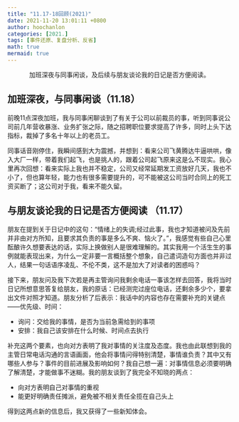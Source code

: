 ```yaml
---
title: "11.17-18回顾(2021)"
date: 2021-11-20 13:01:11 +0800
author: hoochanlon
categories: [2021.]
tags: [事件还原、复盘分析、反省]
math: true
mermaid: true
---
```


<p style="text-align:center">加班深夜与同事闲谈，及后续与朋友谈论我的日记是否方便阅读。</p>  <!-- more -->

## 加班深夜，与同事闲谈（11.18）

前晚11点深夜加班，我与同事闲聊谈到了有关于公司以前裁员的事，听到同事说公司前几年营收暴涨、业务扩张之际，随之招聘职位要求提高了许多，同时上头下达指标，裁掉了多名十年以上的老员工。

同事话音刚停住，我瞬间感到大为震撼，并想到：看来公司飞黄腾达牛逼哄哄，像入大厂一样，带着我们起飞，也是挑人的，跟着公司起飞原来这是么不现实。我心里再次回想：看来实际上我也并不稳定，公司又经常延期发工资放好几天，我也不小了，但也算年轻，能力也有很多需要提升的，可不能被这公司当时合同上的死工资买断了；这公司对于我，看来不能久留。

## 与朋友谈论我的日记是否方便阅读 （11.17）

朋友在提到关于日记中的这句：“情绪上的失调;经过此事，我也才知道被问及先前并非由对方所知，且要求其负责的事是多么不爽、恼火了。”，我感觉有些自己心里酝酿许久想要表达的话，实际上换做别人是很难理解的。其实我用一个活生生的事例就能表现出来，为什么一定非要一言概括整个想象，自己遣词造句方面也并非过人，结果一句话语序凌乱、不伦不类，这不是加大了对读者的困惑吗？

接下来，朋友问及我下次若是再主管询问我剩余电话一事该怎样去回答，我将当时日记所想意思答复给朋友，我的原话：已经测完过座位电话，还剩余多少个，要拿出文件对照才知道。朋友分析了后表示：我话中的内容也存在需要补充的关键点——优先级、时间：

* 询问：交给我的事情，是否为当前急需给到的事项
* 安排：我自己该安排在什么时候、时间点去执行

补充这两个要素，也向对方表明了我对事情的关注度及态度。我也由此联想到我的主管日常电话沟通的言语画面，他会将事情问得特别清楚，事情谁负责？其中又有哪些人参与？事件的目前进展及影响如何？我自己想一遍：对事情信息必须要明确了解清楚，才能做事不迷糊。我的朋友谈到了我完全不知晓的两点：

* 向对方表明自己对事情的重视
* 能更好明确责任摊派，避免被不相关责任全揽在自己头上

得到这两点新的信息后，我又获得了一些新知体会。

